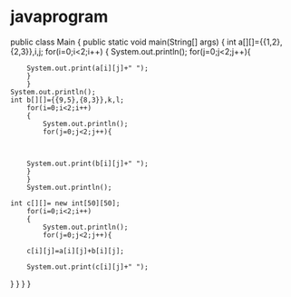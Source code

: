 # javaprogram


public class Main
{
	public static void main(String[] args) {
		int a[][]={{1,2},{2,3}},i,j;
		for(i=0;i<2;i++)
		{
		   	System.out.println();
		    for(j=0;j<2;j++){
		    
		
		
		System.out.print(a[i][j]+" ");
		}
		}
	System.out.println();
	int b[][]={{9,5},{8,3}},k,l;
		for(i=0;i<2;i++)
		{
		   	System.out.println();
		    for(j=0;j<2;j++){
		    
		
		
		System.out.print(b[i][j]+" ");
		}
		}
		System.out.println();
	
	int c[][]= new int[50][50];
		for(i=0;i<2;i++)
		{
		    System.out.println();
		    for(j=0;j<2;j++){
		    
		c[i][j]=a[i][j]+b[i][j];
		
		System.out.print(c[i][j]+" ");
	
	
}
}
}
}
